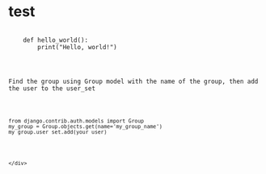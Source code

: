 # test  

<div>
    <pre><code class="language-python">
    def hello_world():
        print("Hello, world!")
    </code></pre>
</div>


<div><pre><code class="language-python">
<p>Find the group using Group model with the name of the group, then add the user to the user_set</p>

<pre><code>from django.contrib.auth.models import Group
my_group = Group.objects.get(name='my_group_name') 
my_group.user_set.add(your_user)
</code></pre>
    </div>

